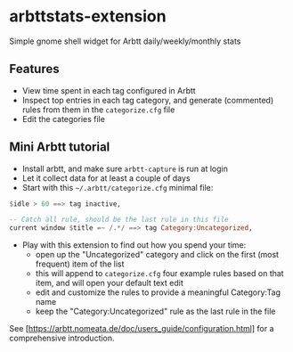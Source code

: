 # arbttstats-extension
Simple gnome shell widget for Arbtt daily/weekly/monthly stats

Features
--------

- View time spent in each tag configured in Arbtt
- Inspect top entries in each tag category, and generate (commented) rules from them in the `categorize.cfg` file
- Edit the categories file 

Mini Arbtt tutorial
-------------------

- Install arbtt, and make sure `arbtt-capture` is run at login
- Let it collect data for at least a couple of days
- Start with this `~/.arbtt/categorize.cfg` minimal file:
```hs
$idle > 60 ==> tag inactive,

-- Catch all rule, should be the last rule in this file
current window $title =~ /.*/ ==> tag Category:Uncategorized,
```
- Play with this extension to find out how you spend your time:
  * open up the "Uncategorized" category and click on the first (most frequent) item of the list
  * this will append to `categorize.cfg` four example rules based on that item, and will open your default text edit
  * edit and customize the rules to provide a meaningful Category:Tag name
  * keep the "Category:Uncategorized" rule as the last rule in the file

See [https://arbtt.nomeata.de/doc/users_guide/configuration.html] for a comprehensive introduction.

